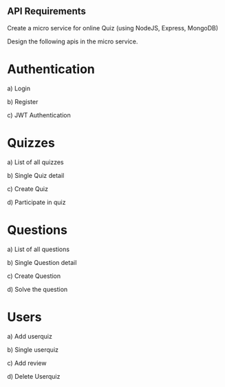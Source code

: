 
## API Requirements

Create a micro service for online Quiz (using NodeJS, Express, MongoDB)

Design the following apis in the micro service.

# Authentication

a) Login

b) Register

c) JWT Authentication

# Quizzes
a) List of all quizzes

b) Single Quiz detail

c) Create Quiz

d) Participate in quiz

# Questions

a) List of all questions

b) Single Question detail

c) Create Question

d) Solve the question

# Users

a) Add userquiz

b) Single userquiz

c) Add review

d) Delete Userquiz
